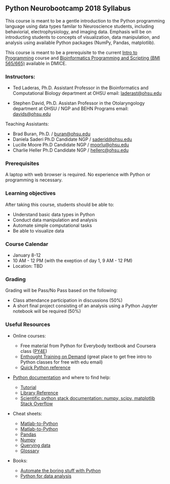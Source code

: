 ## Python Neurobootcamp 2018 Syllabus

This course is meant to be a gentle introduction to the Python programming language using data types familar to Neuroscience students, including behaviorial, electrophysiology, and imaging data. Emphasis will be on introducting students to concepts of visualization, data manipulation, and analysis using available Python packages (NumPy, Pandas, matplotlib).

This course is meant to be a prerequisite to the current [Intro to Programming](http://www.ohsu.edu/xd/education/schools/school-of-medicine/departments/clinical-departments/dmice/current-students/student-resources/upload/Introduction-to-Programming-Syllabus-SU16.pdf) course and [Bioinformatics Programming and Scripting (BMI 565/665)](http://www.ohsu.edu/xd/education/schools/school-of-medicine/departments/clinical-departments/dmice/current-students/student-resources/course-catalog.cfm) available in DMICE.

### Instructors:
* Ted Laderas, Ph.D. Assistant Professor in the Bioinformatics and Computational Biology department at OHSU
email: laderast@ohsu.edu

* Stephen David, Ph.D. Assistan Professor in the Otolaryngology department at OHSU / NGP and BEHN Programs
email: davids@ohsu.edu

Teaching Assistants: 
* Brad Buran, Ph.D. / buran@ohsu.edu
* Daniela Saderi Ph.D Candidate NGP / saderid@ohsu.edu
* Lucille Moore Ph.D Candidate NGP / moorlu@ohsu.edu
* Charlie Heller Ph.D Candidate NGP / hellerc@ohsu.edu

### Prerequisites

A laptop with web browser is required. No experience with Python or programming is necessary.

### Learning objectives

After taking this course, students should be able to:

* Understand basic data types in Python
* Conduct data manipulation and analysis
* Automate simple computational tasks
* Be able to visualize data

### Course Calendar

* January 8-12
* 10 AM - 12 PM (with the exeption of day 1, 9 AM - 12 PM)
* Location: TBD

### Grading

Grading will be Pass/No Pass based on the following:

* Class attendance participation in discussions (50%) 
* A short final project consisting of an analysis using a Python Jupyter notebook will be required (50%)

### Useful Resources
* Online courses: 
    - Free material from Python for Everybody textbook and Coursera class ([PY4E](https://www.py4e.com/))  
    - [Enthought Training on Demand](https://www.enthought.com/) (great place to get free intro to Python classes for free with edu email) 
    - [Quick Python reference](https://github.com/justmarkham/python-reference)

* [Python documentation](https://www.python.org/doc/) and where to find help:
    - [Tutorial](https://docs.python.org/2/tutorial/index.html)
    - [Library Reference](https://docs.python.org/2/library/index.html)
    - [Scientific python stack documentation: numpy, scipy, matplotlib](http://scipy.org/docs.html) [Stack Overflow](http://stackoverflow.com)

* Cheat sheets:
    - [Matlab-to-Python](http://mathesaurus.sourceforge.net/matlab-numpy.html)
    - [Matlab-to-Python](http://mathesaurus.sourceforge.net/matlab-python-xref.pdf)
    - [Pandas](https://github.com/pandas-dev/pandas/blob/master/doc/cheatsheet/Pandas_Cheat_Sheet.pdf)
    - [Numpy](https://s3.amazonaws.com/assets.datacamp.com/blog_assets/Numpy_Python_Cheat_Sheet.pdf)
    - [Querying data](https://www.dataquest.io/blog/images/cheat-sheets/pandas-cheat-sheet.pdf)
    - [Glossary](https://github.com/swcarpentry/python-novice-inflammation/blob/gh-pages/reference.md)

* Books:
    - [Automate the boring stuff with Python](https://automatetheboringstuff.com/)
    - [Python for data analysis](http://shop.oreilly.com/product/0636920023784.do)
    
    
